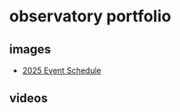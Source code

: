 # observatory portfolio

## images
* [2025 Event Schedule](images/2025%20observatory%20event%20schedule%20front.png)
## videos
